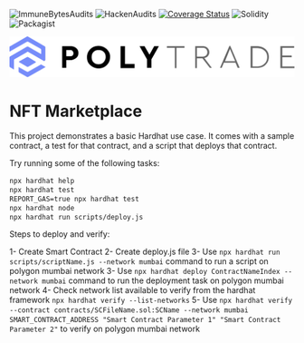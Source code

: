![ImmuneBytesAudits](https://img.shields.io/badge/ImmuneBytes-Passed-brightgreen?logo=springsecurity)
![HackenAudits](https://img.shields.io/badge/Hacken-Passed-brightgreen?logo=springsecurity)
[![Coverage Status](https://coveralls.io/repos/github/polytrade-finance/nft-marketplace-sc/badge.svg?branch=dev)](https://coveralls.io/github/polytrade-finance/nft-marketplace-sc?branch=dev)
![Solidity](https://shields.io/badge/solidity-0.8.17-blue?logo=solidity)
![Packagist](https://img.shields.io/packagist/l/doctrine/orm.svg?style=flat)

<div align="center">
    <a target="_blank" href="https://polytrade.finance/">
	    <img src="./assets/polytrade.png" alt="polytrade"/>
    </a>
</div>

# NFT Marketplace

This project demonstrates a basic Hardhat use case. It comes with a sample contract, a test for that contract, and a script that deploys that contract.

Try running some of the following tasks:

```shell
npx hardhat help
npx hardhat test
REPORT_GAS=true npx hardhat test
npx hardhat node
npx hardhat run scripts/deploy.js
```

Steps to deploy and verify:

1- Create Smart Contract
2- Create deploy.js file
3- Use `npx hardhat run scripts/scriptName.js --network mumbai` command to run a script on polygon mumbai network
3- Use `npx hardhat deploy ContractNameIndex --network mumbai` command to run the deployment task on polygon mumbai network
4- Check network list available to verify from the hardhat framework `npx hardhat verify --list-networks`
5- Use `npx hardhat verify --contract contracts/SCFileName.sol:SCName --network mumbai SMART_CONTRACT_ADDRESS "Smart Contract Parameter 1" "Smart Contract Parameter 2"` to verify on polygon mumbai network
